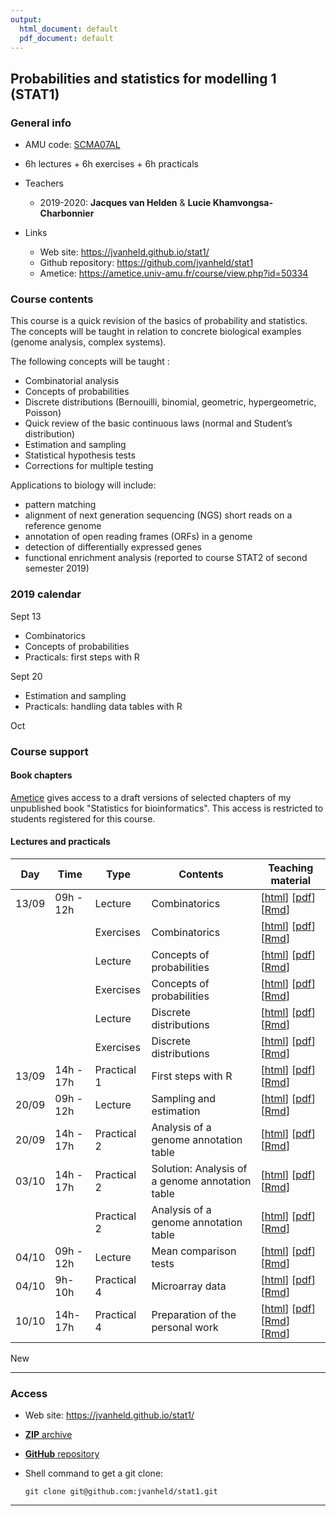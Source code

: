```yaml
---
output:
  html_document: default
  pdf_document: default
---
```


## Probabilities and statistics for modelling 1 (STAT1)


### General info

- AMU code: [SCMA07AL](https://formations.univ-amu.fr/ME5SBI-S53MA1Z1A-en.html)
- 6h lectures + 6h exercises + 6h practicals
- Teachers

    - 2019-2020: **Jacques van Helden** & **Lucie Khamvongsa-Charbonnier**
    
- Links

    - Web site: <https://jvanheld.github.io/stat1/>
    - Github repository: <https://github.com/jvanheld/stat1>
    - Ametice: <https://ametice.univ-amu.fr/course/view.php?id=50334>

### Course contents

This course is a quick revision of the basics of probability and statistics. The concepts will be taught in relation to concrete biological examples (genome analysis, complex systems). 

The following concepts will be taught :

- Combinatorial analysis
- Concepts of probabilities
- Discrete distributions (Bernouilli, binomial, geometric, hypergeometric, Poisson)
- Quick review of the basic continuous laws (normal and Student’s distribution)
- Estimation and sampling
- Statistical hypothesis tests
- Corrections for multiple testing

Applications to biology will include: 

- pattern matching 
- alignment of next generation sequencing (NGS) short reads on a reference genome
- annotation of open reading frames (ORFs) in a genome
- detection of differentially expressed genes
- functional enrichment analysis (reported to course STAT2 of second semester 2019)


### 2019 calendar

Sept 13

- Combinatorics
- Concepts of probabilities
- Practicals: first steps with R

Sept 20

- Estimation and sampling
- Practicals: handling data tables with R

Oct 

### Course support


#### Book chapters

[Ametice](https://ametice.univ-amu.fr/course/view.php?id=50334) gives access to a draft versions of selected chapters of my unpublished book "Statistics for bioinformatics". This access is restricted to students registered for this course. 

#### Lectures and practicals

| Day | Time | Type | Contents | Teaching material | 
|-----------|-------------|----------|------------------------------|----------------|
| 13/09 | 09h - 12h | Lecture | Combinatorics |  [[html](slides/02_combinatorix_EN.html)] [[pdf](slides/02_combinatorix_EN.pdf)] [[Rmd](slides/02_combinatorix_EN.Rmd)] |
|  |  | Exercises | Combinatorics |  [[html](slides/02_combinatorix_exercices.html)] [[pdf](slides/02_combinatorix_exercices.pdf)] [[Rmd](slides/02_combinatorix_exercices.Rmd)] |
|  | | Lecture | Concepts of probabilities | [[html](slides/03_concepts_proba.html)] [[pdf](slides/03_concepts_proba.pdf)] [[Rmd](slides/03_concepts_proba.Rmd)] |
|  | | Exercises | Concepts of probabilities | [[html](slides/03_concepts_proba_exercices.html)] [[pdf](slides/03_concepts_proba_exercices.pdf)] [[Rmd](slides/03_concepts_proba_exercices.Rmd)] |
|  | | Lecture | Discrete distributions | [[html](slides/04_discrete_distributions_EN.html)] [[pdf](slides/04_discrete_distributions_EN.pdf)] [[Rmd](slides/04_discrete_distributions_EN.Rmd)] |
|  |  | Exercises | Discrete distributions | [[html](slides/04_discrete_distributions_EN_exercices.html)] [[pdf](slides/04_discrete_distributions_EN_exercices.pdf)] [[Rmd](slides/04_discrete_distributions_EN_exercices.Rmd)] |
| 13/09 | 14h - 17h | Practical 1 | First steps with R | [[html](practicals/01_intro_R/01_R-first-steps.html)] [[pdf](practicals/01_intro_R/01_R-first-steps.pdf)] [[Rmd](practicals/01_intro_R/01_R-first-steps.Rmd)] |
| 20/09 | 09h - 12h | Lecture | Sampling and estimation |  [[html](slides/05_sampling_estimation_EN.html)] [[pdf](slides/05_sampling_estimation_EN.pdf)] [[Rmd](slides/05_sampling_estimation_EN.Rmd)] |
| 20/09 | 14h - 17h | Practical 2 | Analysis of a genome annotation table | [[html](practicals/02_yeast_annotations/02_yeast_annotations_EN.html)] [[pdf](practicals/02_yeast_annotations/02_yeast_annotations_EN.pdf)] [[Rmd](practicals/02_yeast_annotations/02_yeast_annotations_EN.Rmd)] |
| 03/10 | 14h - 17h | Practical 2 | Solution: Analysis of a genome annotation table | [[html](practicals/02_yeast_annotations/02_yeast_annotations_EN_solutions.html)] [[pdf](practicals/02_yeast_annotations/02_yeast_annotations_EN_solutions.pdf)] [[Rmd](practicals/02_yeast_annotations/02_yeast_annotations_EN_solutions.Rmd)] |
|  |  | Practical 2 | Analysis of a genome annotation table | [[html](practicals/02_yeast_annotations/02_yeast_annotations_EN.html)] [[pdf](practicals/02_yeast_annotations/02_yeast_annotations_EN.pdf)] [[Rmd](practicals/02_yeast_annotations/02_yeast_annotations_EN.Rmd)] |
| 04/10 | 09h - 12h | Lecture | Mean comparison tests |  [[html](slides/06_mean_comparison_tests_EN.html)] [[pdf](slides/06_mean_comparison_tests_EN.pdf)] [[Rmd](slides/06_mean_comparison_tests_EN.Rmd)] |
| 04/10 | 9h-10h | Practical 4 | Microarray data |  [[html](practicals/Den_Boer_use_case/Den_Boer_use_case.htmll)] [[pdf](practicals/Den_Boer_use_case/Den_Boer_use_case.pdf)] [[Rmd](practicals/Den_Boer_use_case/Den_Boer_use_case.Rmd)] |
| 10/10 | 14h-17h | Practical 4 | Preparation of the personal work | [[html](practicals/differential_analysis/differential_analysis_exercises.html)] [[pdf](practicals/differential_analysis/differential_analysis_exercises.pdf)] [[Rmd](https://raw.githubusercontent.com/jvanheld/stat1/master/practicals/differential_analysis/differential_analysis_exercises.Rmd)] [[Rmd](practicals/differential_analysis/differential_analysis_exercises.Rmd)] |

New

****************************************************************
### Access

- Web site: <https://jvanheld.github.io/stat1/>
- [**ZIP** archive](https://github.com/jvanheld/stat1/zipball/master)
- [**GitHub** repository](https://github.com/jvanheld/stat1)
- Shell command to get a git clone: 

    `git clone git@github.com:jvanheld/stat1.git`


****************************************************************
